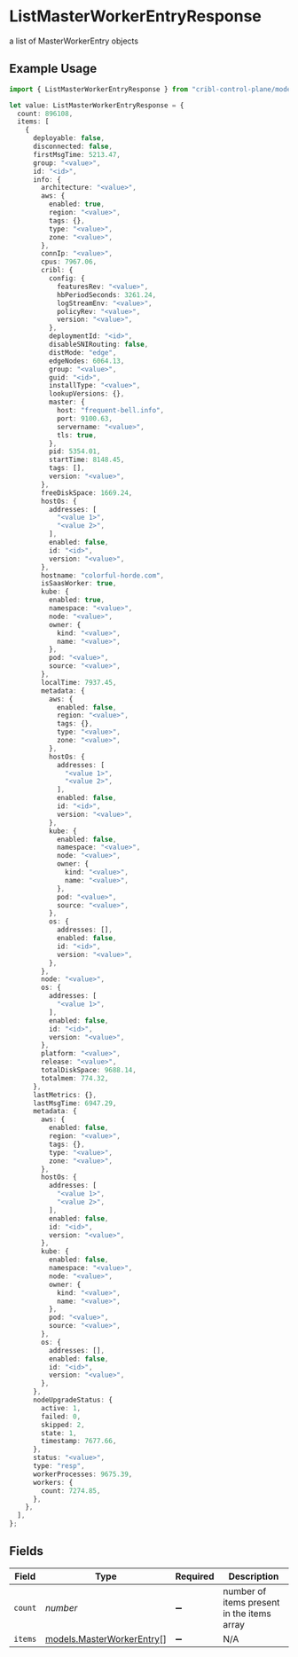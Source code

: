 # ListMasterWorkerEntryResponse

a list of MasterWorkerEntry objects

## Example Usage

```typescript
import { ListMasterWorkerEntryResponse } from "cribl-control-plane/models/operations";

let value: ListMasterWorkerEntryResponse = {
  count: 896108,
  items: [
    {
      deployable: false,
      disconnected: false,
      firstMsgTime: 5213.47,
      group: "<value>",
      id: "<id>",
      info: {
        architecture: "<value>",
        aws: {
          enabled: true,
          region: "<value>",
          tags: {},
          type: "<value>",
          zone: "<value>",
        },
        connIp: "<value>",
        cpus: 7967.06,
        cribl: {
          config: {
            featuresRev: "<value>",
            hbPeriodSeconds: 3261.24,
            logStreamEnv: "<value>",
            policyRev: "<value>",
            version: "<value>",
          },
          deploymentId: "<id>",
          disableSNIRouting: false,
          distMode: "edge",
          edgeNodes: 6064.13,
          group: "<value>",
          guid: "<id>",
          installType: "<value>",
          lookupVersions: {},
          master: {
            host: "frequent-bell.info",
            port: 9100.63,
            servername: "<value>",
            tls: true,
          },
          pid: 5354.01,
          startTime: 8148.45,
          tags: [],
          version: "<value>",
        },
        freeDiskSpace: 1669.24,
        hostOs: {
          addresses: [
            "<value 1>",
            "<value 2>",
          ],
          enabled: false,
          id: "<id>",
          version: "<value>",
        },
        hostname: "colorful-horde.com",
        isSaasWorker: true,
        kube: {
          enabled: true,
          namespace: "<value>",
          node: "<value>",
          owner: {
            kind: "<value>",
            name: "<value>",
          },
          pod: "<value>",
          source: "<value>",
        },
        localTime: 7937.45,
        metadata: {
          aws: {
            enabled: false,
            region: "<value>",
            tags: {},
            type: "<value>",
            zone: "<value>",
          },
          hostOs: {
            addresses: [
              "<value 1>",
              "<value 2>",
            ],
            enabled: false,
            id: "<id>",
            version: "<value>",
          },
          kube: {
            enabled: false,
            namespace: "<value>",
            node: "<value>",
            owner: {
              kind: "<value>",
              name: "<value>",
            },
            pod: "<value>",
            source: "<value>",
          },
          os: {
            addresses: [],
            enabled: false,
            id: "<id>",
            version: "<value>",
          },
        },
        node: "<value>",
        os: {
          addresses: [
            "<value 1>",
          ],
          enabled: false,
          id: "<id>",
          version: "<value>",
        },
        platform: "<value>",
        release: "<value>",
        totalDiskSpace: 9688.14,
        totalmem: 774.32,
      },
      lastMetrics: {},
      lastMsgTime: 6947.29,
      metadata: {
        aws: {
          enabled: false,
          region: "<value>",
          tags: {},
          type: "<value>",
          zone: "<value>",
        },
        hostOs: {
          addresses: [
            "<value 1>",
            "<value 2>",
          ],
          enabled: false,
          id: "<id>",
          version: "<value>",
        },
        kube: {
          enabled: false,
          namespace: "<value>",
          node: "<value>",
          owner: {
            kind: "<value>",
            name: "<value>",
          },
          pod: "<value>",
          source: "<value>",
        },
        os: {
          addresses: [],
          enabled: false,
          id: "<id>",
          version: "<value>",
        },
      },
      nodeUpgradeStatus: {
        active: 1,
        failed: 0,
        skipped: 2,
        state: 1,
        timestamp: 7677.66,
      },
      status: "<value>",
      type: "resp",
      workerProcesses: 9675.39,
      workers: {
        count: 7274.85,
      },
    },
  ],
};
```

## Fields

| Field                                                           | Type                                                            | Required                                                        | Description                                                     |
| --------------------------------------------------------------- | --------------------------------------------------------------- | --------------------------------------------------------------- | --------------------------------------------------------------- |
| `count`                                                         | *number*                                                        | :heavy_minus_sign:                                              | number of items present in the items array                      |
| `items`                                                         | [models.MasterWorkerEntry](../../models/masterworkerentry.md)[] | :heavy_minus_sign:                                              | N/A                                                             |